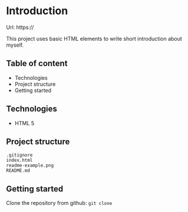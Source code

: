 # **Introduction**

Url: https://

This project uses basic HTML elements to write short introduction about myself.

## Table of content

- Technologies
- Project structure
- Getting started

## Technologies

- HTML 5

## Project structure

    .gitignore
    index.html
    readme-example.png
    README.md

## Getting started

Clone the repository from github: `git clone`
